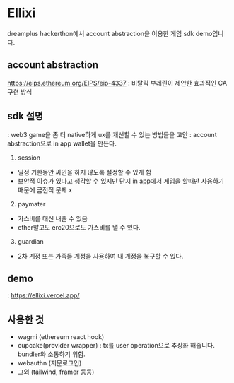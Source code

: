 # Ellixi

dreamplus hackerthon에서 account abstraction을 이용한 게임 sdk demo입니다.

## account abstraction

https://eips.ethereum.org/EIPS/eip-4337
: 비탈릭 부레린이 제안한 효과적인 CA 구현 방식

## sdk 설명

: web3 game을 좀 더 native하게 ux를 개선할 수 있는 방법들을 고안
: account abstraction으로 in app wallet을 만든다.

1. session

- 일정 기한동안 싸인을 하지 않도록 설정할 수 있게 함
- 보안적 이슈가 있다고 생각할 수 있지만 단지 in app에서 게임을 할때만 사용하기 때문에 금전적 문제 x

2. paymater

- 가스비를 대신 내줄 수 있음
- ether말고도 erc20으로도 가스비를 낼 수 있다.

3. guardian

- 2차 계정 또는 가족들 계정을 사용하여 내 계정을 복구할 수 있다.

## demo

: https://ellixi.vercel.app/

## 사용한 것

- wagmi (ethereum react hook)
- cupcake(provider wrapper)
  : tx를 user operation으로 추상화 해줍니다. bundler와 소통하기 위함.
- webauthn (지문로그인)
- 그외 (tailwind, framer 등등)
